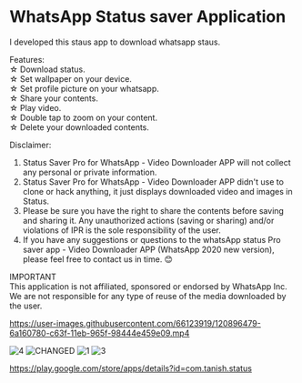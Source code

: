 # WhatsApp Status saver Application

I developed this staus app to download whatsapp staus.

Features:<br/>
☆ Download status.<br/>
☆ Set wallpaper on your device.<br/>
☆ Set profile picture on your whatsapp.<br/>
☆ Share your contents.<br/>
☆ Play video.<br/>
☆ Double tap to zoom on your content.<br/>
☆ Delete your downloaded contents.<br/>


Disclaimer:<br/>

1. Status Saver Pro for WhatsApp - Video Downloader APP will not collect any personal or private information.<br/>
2. Status Saver Pro for WhatsApp - Video Downloader APP didn't use to clone or hack anything, it just displays downloaded video and images in Status.<br/>
3. Please be sure you have the right to share the contents before saving and sharing it.
Any unauthorized actions (saving or sharing) and/or violations of IPR is the sole responsibility of the user.<br/>
4. If you have any suggestions or questions to the whatsApp status Pro saver app - Video Downloader APP (WhatsApp 2020 new version), please feel free to contact us in time. 😊<br/>

IMPORTANT<br/>
This application is not affiliated, sponsored or endorsed by WhatsApp Inc.<br/>
We are not responsible for any type of reuse of the media downloaded by the user.<br/>


https://user-images.githubusercontent.com/66123919/120896479-6a160780-c63f-11eb-965f-98444e459e09.mp4

![4](https://user-images.githubusercontent.com/66123919/120896633-135cfd80-c640-11eb-9051-36b84536d995.png)
![CHANGED](https://user-images.githubusercontent.com/66123919/120896637-148e2a80-c640-11eb-9d1e-aa2db1c38de0.png)
![1](https://user-images.githubusercontent.com/66123919/120896639-1526c100-c640-11eb-9ef2-15e7a4217541.png)
![3](https://user-images.githubusercontent.com/66123919/120896640-15bf5780-c640-11eb-828b-9b1c9e7b46bc.png)


https://play.google.com/store/apps/details?id=com.tanish.status

